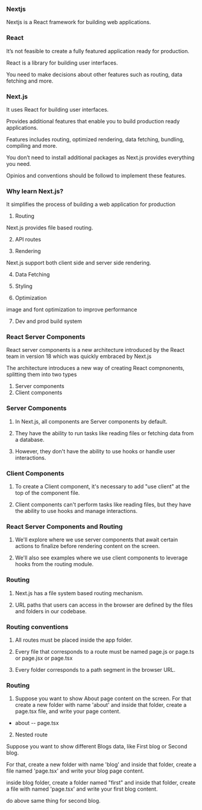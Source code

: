 ### Nextjs

Nextjs is a React framework for building web applications.


### React

It’s not feasible to create a fully featured application ready for production.

React is a library for building user interfaces.

You need to make decisions about other features such as routing, data fetching and more.


### Next.js

It uses React for building user interfaces.

Provides additional features that enable you to build production ready applications.

Features includes routing, optimized rendering, data fetching, bundling, compiling and more.

You don’t need to install additional packages as Next.js provides everything you need.

Opinios and conventions should be followd to implement these features.


### Why learn Next.js?

It simplifies the process of building a web application for production

1. Routing

Next.js provides file based routing.

2. API routes

3. Rendering

Next.js support both client side and server side rendering.

4. Data Fetching

5. Styling

6. Optimization

image and font optimization to improve performance

7. Dev and prod build system

### React Server Components

React server components is a new architecture introduced by the React team in version 18 which was quickly embraced by Next.js

The architecture introduces a new way of creating React compnonents, splitting them into two types

1. Server components
2. Client components

### Server Components

1. In Next.js, all components are Server components by default.

2. They have the ability to run tasks like reading files or fetching data from a database.

3. However, they don't have the ability to use hooks or handle user interactions.

### Client Components

1. To create a Client component, it's necessary to add "use client" at the top of the component file.

2. Client components can't perform tasks like reading files, but they have the ability to use hooks and manage interactions.

### React Server Components and Routing

1. We'll explore where we use server components that await certain actions to finalize before rendering content on the screen.

2. We'll also see examples where we use client components to leverage hooks from the routing module.

### Routing

1. Next.js has a file system based routing mechanism.

2. URL paths that users can access in the browser are defined by the files and folders in our codebase.

### Routing conventions

1. All routes must be placed inside the app folder.

2. Every file that corresponds to a route must be named page.js or page.ts or page.jsx or page.tsx

3. Every folder corresponds to a path segment in the browser URL.

### Routing

1. Suppose you want to show About page content on the screen. For that create a new folder with name 'about' and inside that folder, create a page.tsx file, and write your page content.

- about
-- page.tsx

2. Nested route

Suppose you want to show different Blogs data, like First blog or Second blog.

For that, create a new folder with name 'blog' and inside that folder, create a file named 'page.tsx' and write your blog page content.

inside blog folder, create a folder named "first" and inside that folder, create a file with named 'page.tsx' and write your first blog content.

do above same thing for second blog.

